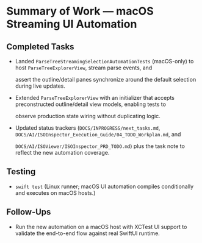 # Summary of Work — macOS Streaming UI Automation

## Completed Tasks

- Landed `ParseTreeStreamingSelectionAutomationTests` (macOS-only) to host `ParseTreeExplorerView`, stream parse events, and

  assert the outline/detail panes synchronize around the default selection during live updates.

- Extended `ParseTreeExplorerView` with an initializer that accepts preconstructed outline/detail view models, enabling tests to

  observe production state wiring without duplicating logic.

- Updated status trackers (`DOCS/INPROGRESS/next_tasks.md`, `DOCS/AI/ISOInspector_Execution_Guide/04_TODO_Workplan.md`, and

  `DOCS/AI/ISOViewer/ISOInspector_PRD_TODO.md`) plus the task note to reflect the new automation coverage.

## Testing

- `swift test` (Linux runner; macOS UI automation compiles conditionally and executes on macOS hosts.)

## Follow-Ups

- Run the new automation on a macOS host with XCTest UI support to validate the end-to-end flow against real SwiftUI
  runtime.
